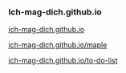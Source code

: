 ### Ich-mag-dich.github.io

[ich-mag-dich.github.io][]


[ich-mag-dich.github.io]: https://ich-mag-dich.github.io/

[ich-mag-dich.github.io/maple](https://ich-mag-dich.github.io/maple)

[ich-mag-dich.github.io/to-do-list](https://ich-mag-dich.github.io/to-do-list)
